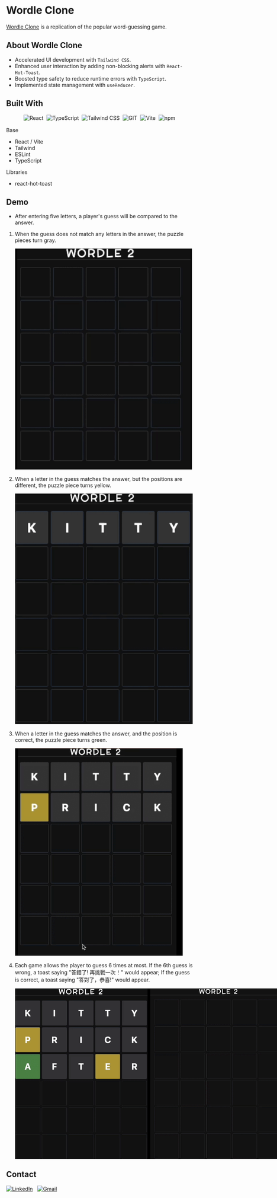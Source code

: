 # Wordle Clone
[Wordle Clone](https://wordle-sail.web.app) is a replication of the popular word-guessing game.

## About Wordle Clone
- Accelerated UI development with ``Tailwind CSS``.
- Enhanced user interaction by adding non-blocking alerts with ``React-Hot-Toast``.
- Boosted type safety to reduce runtime errors with ``TypeScript``.
- Implemented state management with ``useReducer``.

## Built With
<div style="display:flex; justify-content: center; margin-bottom: 16px; gap: 8px;">
   <img src="https://img.shields.io/badge/React-61DAFB.svg?style=for-the-badge&logo=React&logoColor=black" alt="React"/> 
   <img src="https://img.shields.io/badge/TypeScript-3178C6.svg?style=for-the-badge&logo=TypeScript&logoColor=white" alt="TypeScript"/>
   <img src="https://img.shields.io/badge/Tailwind%20CSS-06B6D4.svg?style=for-the-badge&logo=Tailwind-CSS&logoColor=white" alt="Tailwind CSS"/>
   <img src="https://img.shields.io/badge/Git-F05032.svg?style=for-the-badge&logo=Git&logoColor=white" alt="GIT"/>
   <img src="https://img.shields.io/badge/Vite-646CFF.svg?style=for-the-badge&logo=Vite&logoColor=white" alt="Vite">
   <img src="https://img.shields.io/badge/npm-CB3837.svg?style=for-the-badge&logo=npm&logoColor=white" alt="npm" />
</div>

Base

- React / Vite
- Tailwind
- ESLint
- TypeScript

Libraries

- react-hot-toast

## Demo

- After entering five letters, a player's guess will be compared to the answer.
<ol>
    <li>
        <p>When the guess does not match any letters in the answer, the puzzle pieces turn gray.</p>
        <img src="public/assets/no-match.gif" />
    </li>
    <li>
        <p>When a letter in the guess matches the answer, but the positions are different, the puzzle piece turns yellow.</p>
        <img src="public/assets/letter-match-position-wrong.gif" />
    </li>
     <li>
        <p>When a letter in the guess matches the answer, and the position is correct, the puzzle piece turns green.</p>
        <img src="public/assets/letter-and-position-match.gif"/>
    </li>
     <li>
        <p>Each game allows the player to guess 6 times at most. If the 6th guess is wrong, a toast saying "答錯了! 再挑戰一次！"  would appear; If the guess is correct, a toast saying "答對了，恭喜!" would appear.</p>
        <div style="display: flex;">
            <img align="top" src="public/assets/correct-guess.gif" />
            <img align="top" src="public/assets/wrong-guess.gif" />
        </div>
    </li>
</ol>

## Contact
<div style="display:flex; gap: 12px">
   <a href="https://www.linkedin.com/in/sailliaodev/">
      <img src="https://img.shields.io/badge/LinkedIn-0A66C2.svg?style=for-the-badge&logo=LinkedIn&logoColor=white" alt="LinkedIn"/>
   </a>
   <a href="mailto:liaoleon000513@gmail.com">
      <img src="https://img.shields.io/badge/Gmail-EA4335.svg?style=for-the-badge&logo=Gmail&logoColor=white" alt="Gmail"/>
   </a>
</div>

